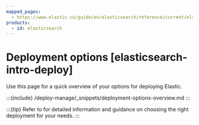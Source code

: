 ```yaml
---
mapped_pages:
  - https://www.elastic.co/guide/en/elasticsearch/reference/current/elasticsearch-intro-deploy.html
products:
  - id: elasticsearch
---
```


# Deployment options [elasticsearch-intro-deploy]

Use this page for a quick overview of your options for deploying Elastic.

:::{include} /deploy-manage/_snippets/deployment-options-overview.md
:::

:::{tip}
Refer to [](/deploy-manage/index.md) for detailed information and guidance on choosing the right deployment for your needs.
:::
